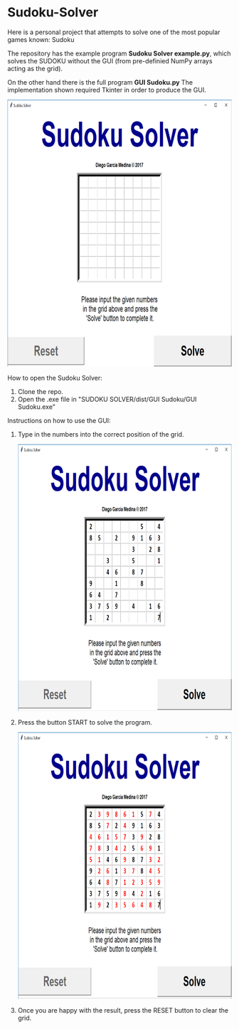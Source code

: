 # Sudoku-Solver

Here is a personal project that attempts to solve one of the most popular games known: Sudoku

The repository has the example program **Sudoku Solver example.py**, which solves the SUDOKU without the GUI (from pre-definied NumPy arrays acting as the grid).

On the other hand there is the full program **GUI Sudoku.py** The implementation shown required Tkinter in order to produce the GUI.

<img src="utils/Screenshot.PNG" width="600" height="600">

How to open the Sudoku Solver:

1. Clone the repo.
2. Open the .exe file in "SUDOKU SOLVER/dist/GUI Sudoku/GUI Sudoku.exe"

Instructions on how to use the GUI:

1. Type in the numbers into the correct position of the grid.

	<img src="utils/Screenshot_before.PNG" width="600" height="600">

2. Press the button START to solve the program.

	<img src="utils/Screenshot_after.PNG" width="600" height="600">

3. Once you are happy with the result, press the RESET button to clear the grid.